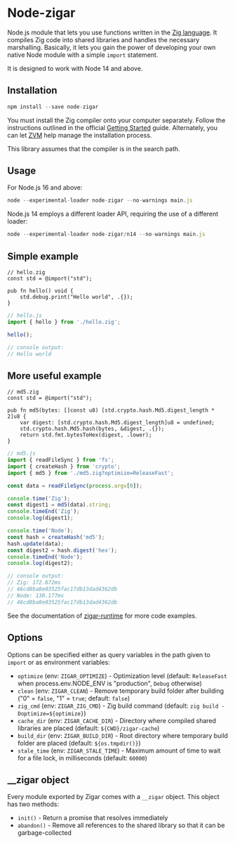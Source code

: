 # Node-zigar

Node.js module that lets you use functions written in the [Zig language](https://ziglang.org/).
It compiles Zig code into shared libraries and handles the necessary marshalling. Basically,
it lets you gain the power of developing your own native Node module with a simple `import`
statement.

It is designed to work with Node 14 and above.

## Installation

```js
npm install --save node-zigar
```

You must install the Zig compiler onto your computer separately. Follow the instructions outlined
in the official [Getting Started](https://ziglang.org/learn/getting-started/) guide. Alternately,
you can let [ZVM](https://github.com/tristanisham/zvm) help manage the installation process.

This library assumes that the compiler is in the search path.

## Usage

For Node.js 16 and above:

```js
node --experimental-loader node-zigar --no-warnings main.js
```

Node.js 14 employs a different loader API, requiring the use of a different loader:

```js
node --experimental-loader node-zigar/n14 --no-warnings main.js
```

## Simple example

```zig
// hello.zig
const std = @import("std");

pub fn hello() void {
    std.debug.print("Hello world", .{});
}
```

```js
// hello.js
import { hello } from './hello.zig';

hello();

// console output:
// Hello world
```

## More useful example

```zig
// md5.zig
const std = @import("std");

pub fn md5(bytes: []const u8) [std.crypto.hash.Md5.digest_length * 2]u8 {
    var digest: [std.crypto.hash.Md5.digest_length]u8 = undefined;
    std.crypto.hash.Md5.hash(bytes, &digest, .{});
    return std.fmt.bytesToHex(digest, .lower);
}
```
```js
// md5.js
import { readFileSync } from 'fs';
import { createHash } from 'crypto';
import { md5 } from './md5.zig?optimize=ReleaseFast';

const data = readFileSync(process.argv[0]);

console.time('Zig');
const digest1 = md5(data).string;
console.timeEnd('Zig');
console.log(digest1);

console.time('Node');
const hash = createHash('md5');
hash.update(data);
const digest2 = hash.digest('hex');
console.timeEnd('Node');
console.log(digest2);

// console output:
// Zig: 172.672ms
// 46cd8ba8e03525fac17db13dad4362db
// Node: 130.177ms
// 46cd8ba8e03525fac17db13dad4362db
```

See the documentation of [zigar-runtime](../zigar-runtime#readme) for more code examples.

## Options

Options can be specified either as query variables in the path given to `import` or as environment
variables:

* `optimize` (env: `ZIGAR_OPTIMIZE`) - Optimization level (default: `ReleaseFast` when
process.env.NODE_ENV is "production", `Debug` otherwise)
* `clean` (env: `ZIGAR_CLEAN`) - Remove temporary build folder after building ("0" = `false`,
"1" = `true`; default: `false`)
* `zig_cmd` (env: `ZIGAR_ZIG_CMD`) - Zig build command (default: `zig build -Doptimize=${optimize}`)
* `cache_dir` (env: `ZIGAR_CACHE_DIR`) - Directory where compiled shared libraries are placed (default: `${CWD}/zigar-cache`)
* `build_dir` (env: `ZIGAR_BUILD_DIR`) - Root directory where temporary build folder are placed (default: `${os.tmpdir()}`)
* `stale_time` (env: `ZIGAR_STALE_TIME`) - Maximum amount of time to wait for a file lock, in milliseconds (default: `60000`)

## __zigar object

Every module exported by Zigar comes with a `__zigar` object. This object has two methods:

* `init()` - Return a promise that resolves immediately
* `abandon()` - Remove all references to the shared library so that it can be garbage-collected
